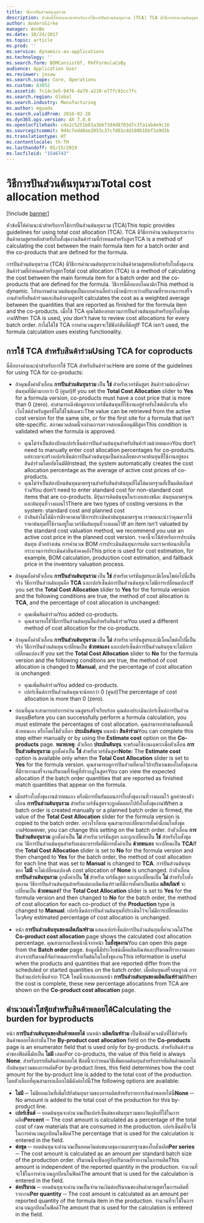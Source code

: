 ```yaml
---
title: วิธีการปันส่วนต้นทุนรวม
description: หัวข้อนี้ให้คำแนะนำสำหรับการใช้การปันส่วนต้นทุนรวม (TCA) TCA มีวิธีการคำนวณต้นทุนระหว่างสินค้าตามสูตรหลักสำหรับใบสั่งชุดงานสินค้าร่วมที่กำหนดสำหรับสูตร
author: AndersGirke
manager: AnnBe
ms.date: 10/24/2017
ms.topic: article
ms.prod: ''
ms.service: dynamics-ax-applications
ms.technology: ''
ms.search.form: BOMConsistOf, PmfFormulaCoBy
audience: Application User
ms.reviewer: josaw
ms.search.scope: Core, Operations
ms.custom: 83852
ms.assetid: 7c14c3e5-9476-4a79-a210-e77fc91cc7fc
ms.search.region: Global
ms.search.industry: Manufacturing
ms.author: mguada
ms.search.validFrom: 2016-02-28
ms.dyn365.ops.version: AX 7.0.0
ms.openlocfilehash: cda1c5251b81a3bb73d4d8703d7c3fa1ab4e9c16
ms.sourcegitcommit: 9d4c7edd0ae2053c37c7d81cdd180b16bf3a9d3b
ms.translationtype: HT
ms.contentlocale: th-TH
ms.lasthandoff: 05/15/2019
ms.locfileid: "1546743"
---
```

# <a name="total-cost-allocation-method"></a><span data-ttu-id="8ebc1-104">วิธีการปันส่วนต้นทุนรวม</span><span class="sxs-lookup"><span data-stu-id="8ebc1-104">Total cost allocation method</span></span>

[!include [banner](../includes/banner.md)]

<span data-ttu-id="8ebc1-105">หัวข้อนี้ให้คำแนะนำสำหรับการใช้การปันส่วนต้นทุนรวม (TCA)</span><span class="sxs-lookup"><span data-stu-id="8ebc1-105">This topic provides guidelines for using total cost allocation (TCA).</span></span> <span data-ttu-id="8ebc1-106">TCA มีวิธีการคำนวณต้นทุนระหว่างสินค้าตามสูตรหลักสำหรับใบสั่งชุดงานสินค้าร่วมที่กำหนดสำหรับสูตร</span><span class="sxs-lookup"><span data-stu-id="8ebc1-106">TCA is a method of calculating the cost between the main formula item for a batch order and the co-products that are defined for the formula.</span></span>

<span data-ttu-id="8ebc1-107">การปันส่วนต้นทุนรวม (TCA) มีวิธีการคำนวณต้นทุนระหว่างสินค้าตามสูตรหลักสำหรับใบสั่งชุดงานสินค้าร่วมที่กำหนดสำหรับสูตร</span><span class="sxs-lookup"><span data-stu-id="8ebc1-107">Total cost allocation (TCA) is a method of calculating the cost between the main formula item for a batch order and the co-products that are defined for the formula.</span></span> <span data-ttu-id="8ebc1-108">วิธีการนี้คือแบบไดนามิก</span><span class="sxs-lookup"><span data-stu-id="8ebc1-108">This method is dynamic.</span></span> <span data-ttu-id="8ebc1-109">โปรแกรมคำนวณต้นทุนเป็นแบบค่าเฉลี่ยถ่วงน้ำหนักระหว่างปริมาณที่รายงานการเสร็จงานสำหรับสินค้าร่วมและสินค้าตามสูตร</span><span class="sxs-lookup"><span data-stu-id="8ebc1-109">It calculates the cost as a weighted average between the quantities that are reported as finished for the formula item and the co-products.</span></span> <span data-ttu-id="8ebc1-110">เมื่อใช้ TCA คุณไม่ต้องทบทวนการปันส่วนต้นทุนสำหรับทุกใบสั่งชุดงาน</span><span class="sxs-lookup"><span data-stu-id="8ebc1-110">When TCA is used, you don't have to review cost allocations for every batch order.</span></span> <span data-ttu-id="8ebc1-111">ถ้าไม่ได้ใช้ TCA การคำนวณสูตรจะใช้ฟังก์ชันที่มีอยู่</span><span class="sxs-lookup"><span data-stu-id="8ebc1-111">If TCA isn't used, the formula calculation uses existing functionality.</span></span>

## <a name="using-tca-for-coproducts"></a><span data-ttu-id="8ebc1-112">การใช้ TCA สำหรับสินค้าร่วม</span><span class="sxs-lookup"><span data-stu-id="8ebc1-112">Using TCA for coproducts</span></span>
<span data-ttu-id="8ebc1-113">นี่คือบางคำแนะนำสำหรับการใช้ TCA สำหรับสินค้าร่วม:</span><span class="sxs-lookup"><span data-stu-id="8ebc1-113">Here are some of the guidelines for using TCA for co-products:</span></span>

-   <span data-ttu-id="8ebc1-114">ถ้าคุณตั้งค่าตัวเลื่อน **การปันส่วนต้นทุนรวม** เป็น **ใช่** สำหรับเวอร์ชันสูตร สินค้าร่วมต้องมีราคาต้นทุนที่มีค่ามากกว่า 0 (ศูนย์)</span><span class="sxs-lookup"><span data-stu-id="8ebc1-114">If you set the **Total Cost Allocation** slider to **Yes** for a formula version, co-products must have a cost price that is more than 0 (zero).</span></span> <span data-ttu-id="8ebc1-115">ค่าสามารถดึงข้อมูลจากเวอร์ชันต้นทุนที่ใช้งานอยู่สำหรับไซต์เดียวกัน หรือเว็บไซต์สำหรับสูตรที่ไม่ใช่ไซต์เฉพาะ</span><span class="sxs-lookup"><span data-stu-id="8ebc1-115">The value can be retrieved from the active cost version for the same site, or for the first site for a formula that isn't site-specific.</span></span> <span data-ttu-id="8ebc1-116">สภาพแวดล้อมนี้จะผ่านการตรวจสอบเมื่ออนุมัติสูตร</span><span class="sxs-lookup"><span data-stu-id="8ebc1-116">This condition is validated when the formula is approved.</span></span>

    -   <span data-ttu-id="8ebc1-117">คุณไม่จำเป็นต้องป้อนเปอร์เซ็นต์การปันส่วนต้นทุนสำหรับสินค้าร่วมด้วยตนเอง</span><span class="sxs-lookup"><span data-stu-id="8ebc1-117">You don’t need to manually enter cost allocation percentages for co-products.</span></span> <span data-ttu-id="8ebc1-118">แต่ระบบจะสร้างเปอร์เซ็นต์การปันส่วนต้นทุนเป็นค่าเฉลี่ยของราคาต้นทุนที่ใช้งานอยู่ของสินค้าร่วมโดยอัตโนมัติ</span><span class="sxs-lookup"><span data-stu-id="8ebc1-118">Instead, the system automatically creates the cost allocation percentage as the average of active cost prices of co-products.</span></span> 
    -   <span data-ttu-id="8ebc1-119">คุณไม่จำเป็นต้องป้อนต้นทุนมาตรฐานสำหรับสินค้าต้นทุนที่ไม่ได้มาตรฐานที่เป็นผลิตภัณฑ์ร่วม</span><span class="sxs-lookup"><span data-stu-id="8ebc1-119">You don’t need to enter standard cost for non-standard cost items that are co-products.</span></span> <span data-ttu-id="8ebc1-120">มีรุ่นการคิดต้นทุนในระบบสองชนิด: ต้นทุนมาตรฐานและต้นทุนที่วางแผนไว้</span><span class="sxs-lookup"><span data-stu-id="8ebc1-120">There are two types of costing versions in the system: standard cost and planned cost</span></span> 
    -   <span data-ttu-id="8ebc1-121">ถ้าสินค้าไม่ได้มีการตีราคาตามวิธีการประเมินค่าต้นทุนมาตรฐาน เราขอแนะนำว่าคุณควรใช้ราคาต้นทุนที่ใช้งานอยู่ในเวอร์ชันต้นทุนที่วางแผนไว้</span><span class="sxs-lookup"><span data-stu-id="8ebc1-121">If an item isn’t valuated by the standard cost valuation method, we recommend you use an active cost price in the planned cost version.</span></span> <span data-ttu-id="8ebc1-122">ราคานี้จะใช้สำหรับการประเมินต้นทุน ตัวอย่างเช่น การคำนวณ BOM การประเมินต้นทุนการผลิต และราคาย้อนกลับในกระบวนการประเมินค่าสินค้าคงคลัง</span><span class="sxs-lookup"><span data-stu-id="8ebc1-122">This price is used for cost estimation, for example, BOM calculation, production cost estimation, and fallback price in the inventory valuation process.</span></span> 

-   <span data-ttu-id="8ebc1-123">ถ้าคุณตั้งค่าตัวเลื่อน **การปันส่วนต้นทุนรวม** เป็น **ใช่** สำหรับเวอร์ชันสูตรและมีเงื่อนไขต่อไปนี้เป็นจริง วิธีการปันส่วนต้นทุนคือ **TCA** และเปอร์เซ็นต์การปันส่วนต้นทุนจะไม่มีการเปลี่ยนแปลง:</span><span class="sxs-lookup"><span data-stu-id="8ebc1-123">If you set the **Total Cost Allocation** slider to **Yes** for the formula version and the following conditions are true, the method of cost allocation is **TCA**, and the percentage of cost allocation is unchanged:</span></span>
    -   <span data-ttu-id="8ebc1-124">คุณเพิ่มสินค้าร่วม</span><span class="sxs-lookup"><span data-stu-id="8ebc1-124">You added co-products.</span></span>
    -   <span data-ttu-id="8ebc1-125">คุณสามารถใช้วิธีการปันส่วนต้นทุนอื่นสำหรับสินค้าร่วม</span><span class="sxs-lookup"><span data-stu-id="8ebc1-125">You used a different method of cost allocation for the co-products.</span></span>
-   <span data-ttu-id="8ebc1-126">ถ้าคุณตั้งค่าตัวเลื่อน **การปันส่วนต้นทุนรวม** เป็น **ไม่** สำหรับเวอร์ชันสูตรและมีเงื่อนไขต่อไปนี้เป็นจริง วิธีการปันส่วนต้นทุนจะปลี่ยนเป็น **ด้วยตนเอง** และเปอร์เซ็นต์การปันส่วนต้นทุนจะไม่มีการเปลี่ยนแปลง:</span><span class="sxs-lookup"><span data-stu-id="8ebc1-126">If you set the **Total Cost Allocation** slider to **No** for the formula version and the following conditions are true, the method of cost allocation is changed to **Manual**, and the percentage of cost allocation is unchanged:</span></span>
    -   <span data-ttu-id="8ebc1-127">คุณเพิ่มสินค้าร่วม</span><span class="sxs-lookup"><span data-stu-id="8ebc1-127">You added co-products.</span></span>
    -   <span data-ttu-id="8ebc1-128">เปอร์เซ็นต์การปันส่วนต้นทุนจะน้อยกว่า 0 (ศูนย์)</span><span class="sxs-lookup"><span data-stu-id="8ebc1-128">The percentage of cost allocation is more than 0 (zero).</span></span>
-   <span data-ttu-id="8ebc1-129">ก่อนที่คุณจะสามารถทำการคำนวณสูตรเสร็จเรียบร้อย คุณต้องประเมินเปอร์เซ็นต์การปันส่วนต้นทุน</span><span class="sxs-lookup"><span data-stu-id="8ebc1-129">Before you can successfully perform a formula calculation, you must estimate the percentages of cost allocation.</span></span> <span data-ttu-id="8ebc1-130">คุณสามารถทำตามขั้นตอนนี้ด้วยตนเอง หรือโดยใช้ตัวเลือก **ประเมินต้นทุน** บนหน้า **สินค้าร่วม**</span><span class="sxs-lookup"><span data-stu-id="8ebc1-130">You can complete this step either manually or by using the **Estimate cost** option on the **Co-products** page.</span></span> <span data-ttu-id="8ebc1-131">**หมายเหตุ:** ตัวเลือก **ประเมินต้นทุน** จะพร้อมใช้งานเฉพาะเมื่อตัวเลื่อน **การปันส่วนต้นทุนรวม** ถูกตั้งค่าเป็น **ใช่** สำหรับเวอร์ชันสูตร</span><span class="sxs-lookup"><span data-stu-id="8ebc1-131">**Note:** The **Estimate cost** option is available only when the **Total Cost Allocation** slider is set to **Yes** for the formula version.</span></span> <span data-ttu-id="8ebc1-132">คุณสามารถดูการปันส่วนที่คาดไว้ถ้าปริมาณของใบสั่งชุดงานที่มีรายงานเสร็จงานปริมาณที่จับคู่ที่ปรากฏในสูตร</span><span class="sxs-lookup"><span data-stu-id="8ebc1-132">You can view the expected allocation if the batch order quantities that are reported as finished match quantities that appear on the formula.</span></span>
-   <span data-ttu-id="8ebc1-133">เมื่อสร้างใบสั่งชุดงานด้วยตนเอง หรือมีการยืนยันแผนการใบสั่งชุดงานที่วางแผนไว้ มูลค่าของตัวเลื่อน **การปันส่วนต้นทุนรวม** สำหรับเวอร์ชันสูตรจะถูกคัดลอกไปยังใบสั่งชุดงาน</span><span class="sxs-lookup"><span data-stu-id="8ebc1-133">When a batch order is created manually or a planned batch order is firmed, the value of the **Total Cost Allocation** slider for the formula version is copied to the batch order.</span></span> <span data-ttu-id="8ebc1-134">อย่างไรก็ตาม คุณสามารถเปลี่ยนการตั้งค่านี้บนใบสั่งชุดงาน</span><span class="sxs-lookup"><span data-stu-id="8ebc1-134">However, you can change this setting on the batch order.</span></span> <span data-ttu-id="8ebc1-135">ถ้าตัวเลื่อน **การปันส่วนต้นทุนรวม** ถูกตั้งค่าเป็น **ไม่** สำหรับเวอร์ชันสูตร และถูกเปลี่ยนเป็น **ใช่** สำหรับใบสั่งชุดงาน วิธีการปันส่วนต้นทุนสำหรับแต่ละบรรทัดที่มีการตั้งค่าเป็น **ด้วยตนเอง** จะเปลี่ยนเป็น **TCA**</span><span class="sxs-lookup"><span data-stu-id="8ebc1-135">If the **Total Cost Allocation** slider is set to **No** for the formula version and then changed to **Yes** for the batch order, the method of cost allocation for each line that was set to **Manual** is changed to **TCA**.</span></span> <span data-ttu-id="8ebc1-136">การปันส่วนต้นทุนของ **ไม่มี** จะไม่เปลี่ยนแปลง</span><span class="sxs-lookup"><span data-stu-id="8ebc1-136">A cost allocation of **None** is unchanged.</span></span> <span data-ttu-id="8ebc1-137">ถ้าตัวเลื่อน **การปันส่วนต้นทุนรวม** ถูกตั้งค่าเป็น **ใช่** สำหรับเวอร์ชันสูตร และถูกเปลี่ยนเป็น **ไม่** สำหรับใบสั่งชุดงาน วิธีการปันส่วนต้นทุนสำหรับแต่ละผลิตภัณฑ์ร่วมที่มีการตั้งค่าเป็นชนิด **ผลิตภัณฑ์** จะเปลี่ยนเป็น **ด้วยตนเอง**</span><span class="sxs-lookup"><span data-stu-id="8ebc1-137">If the **Total Cost Allocation** slider is set to **Yes** for the formula version and then changed to **No** for the batch order, the method of cost allocation for each co-product of the **Production** type is changed to **Manual**.</span></span> <span data-ttu-id="8ebc1-138">เปอร์เซ็นต์การปันส่วนต้นทุนที่ประเมินไว้จะไม่มีการเปลี่ยนแปลงใดๆ</span><span class="sxs-lookup"><span data-stu-id="8ebc1-138">Any estimated percentage of cost allocation is unchanged.</span></span>
-   <span data-ttu-id="8ebc1-139">หน้า **การปันส่วนต้นทุนของผลิตภัณฑ์ร่วม** แสดงเปอร์เซ็นต์การปันส่วนต้นทุนที่คำนวณได้</span><span class="sxs-lookup"><span data-stu-id="8ebc1-139">The **Co-product cost allocation** page shows the calculated cost allocation percentage.</span></span> <span data-ttu-id="8ebc1-140">คุณสามารถเปิดหน้านี้จากหน้า **ใบสั่งชุดงาน**</span><span class="sxs-lookup"><span data-stu-id="8ebc1-140">You can open this page from the **Batch order** page.</span></span> <span data-ttu-id="8ebc1-141">ข้อมูลนี้มีประโยชน์เมื่อผลิตภัณฑ์และปริมาณที่รายงานแตกต่างจากปริมาณที่จัดกำหนดการหรือเริ่มต้นในใบสั่งชุดงาน</span><span class="sxs-lookup"><span data-stu-id="8ebc1-141">This information is useful when the products and quantities that are reported differ from the scheduled or started quantities on the batch order.</span></span> <span data-ttu-id="8ebc1-142">เมื่อต้นทุนเสร็จสมบูรณ์ การปันส่วนเปอร์เซ็นต์จาก TCA ใหม่นี้จะแสดงบนหน้า **การปันส่วนต้นทุนของผลิตภัณฑ์ร่วม**</span><span class="sxs-lookup"><span data-stu-id="8ebc1-142">When the cost is complete, these new percentage allocations from TCA are shown on the **Co-product cost allocation** page.</span></span>

## <a name="calculating-the-burden-for-byproducts"></a><span data-ttu-id="8ebc1-143">คำนวณค่าโสหุ้ยสำหรับสินค้าพลอยได้</span><span class="sxs-lookup"><span data-stu-id="8ebc1-143">Calculating the burden for byproducts</span></span>
<span data-ttu-id="8ebc1-144">หน้า **การปันส่วนต้นทุนของสินค้าพลอยได้** บนหน้า **ผลิตภัณฑ์ร่วม** เป็นฟิลด์ตัวแจงนับที่ใช้สำหรับสินค้าพลอยได้เท่านั้น</span><span class="sxs-lookup"><span data-stu-id="8ebc1-144">The **By-product cost allocation** field on the **Co-products** page is an enumerator field that is used only for by-products.</span></span> <span data-ttu-id="8ebc1-145">สำหรับสินค้าร่วม ค่าของฟิลด์นี้มักเป็น **ไม่มี** เสมอ</span><span class="sxs-lookup"><span data-stu-id="8ebc1-145">For co-products, the value of this field is always **None**.</span></span> <span data-ttu-id="8ebc1-146">สำหรับบรรทัดสินค้าพลอยได้ ฟิลด์นี้จะกำหนดวิธีเพิ่มยอดต้นทุนสำหรับบรรทัดสินค้าพลอยได้กับต้นทุนรวมของการผลิต</span><span class="sxs-lookup"><span data-stu-id="8ebc1-146">For by-product lines, this field determines how the cost amount for the by-product line is added to the total cost of the production.</span></span> <span data-ttu-id="8ebc1-147">โดยตัวเลือกที่คุณสามารถเลือกได้มีดังต่อไปนี้</span><span class="sxs-lookup"><span data-stu-id="8ebc1-147">The following options are available:</span></span>

-   <span data-ttu-id="8ebc1-148">**ไม่มี** ─ ไม่มียอดเงินที่เพิ่มไปยังต้นทุนรวมของการผลิตสำหรับรายการสินค้าพลอยได้นี้</span><span class="sxs-lookup"><span data-stu-id="8ebc1-148">**None** ─ No amount is added to the total cost of the production for this by-product line.</span></span>
-   <span data-ttu-id="8ebc1-149">**เปอร์เซ็นต์** ─ ยอดต้นทุนจะคำนวณเป็นเปอร์เซ็นต์ของต้นทุนรวมของวัตถุดิบที่ใช้ในการผลิต</span><span class="sxs-lookup"><span data-stu-id="8ebc1-149">**Percent** ─ The cost amount is calculated as a percentage of the total cost of raw materials that are consumed in the production.</span></span> <span data-ttu-id="8ebc1-150">เปอร์เซ็นต์ที่จะใช้ในการคำนวณถูกป้อนในฟิลด์</span><span class="sxs-lookup"><span data-stu-id="8ebc1-150">The percentage that is used for the calculation is entered in the field.</span></span>
-   <span data-ttu-id="8ebc1-151">**ต่อชุด** ─ ยอดต้นทุนจะคำนวณเป็นยอดเงินต่อขนาดชุดงานมาตรฐานของใบสั่งผลิต</span><span class="sxs-lookup"><span data-stu-id="8ebc1-151">**Per series** ─ The cost amount is calculated as an amount per standard batch size of the production order.</span></span> <span data-ttu-id="8ebc1-152">ปริมาณนี้จะขึ้นอยู่กับปริมาณที่รายงานในการผลิต</span><span class="sxs-lookup"><span data-stu-id="8ebc1-152">This amount is independent of the reported quantity in the production.</span></span> <span data-ttu-id="8ebc1-153">จำนวนที่จะใช้ในการคำนวณถูกป้อนในฟิลด์</span><span class="sxs-lookup"><span data-stu-id="8ebc1-153">The amount that is used for the calculation is entered in the field.</span></span>
-   <span data-ttu-id="8ebc1-154">**ต่อปริมาณ** ─ ยอดต้นทุนจะคำนวณเป็นจำนวนเงินต่อปริมาณของสินค้าตามสูตรในการผลิตที่รายงาน</span><span class="sxs-lookup"><span data-stu-id="8ebc1-154">**Per quantity** ─ The cost amount is calculated as an amount per reported quantity of the formula item in the production.</span></span> <span data-ttu-id="8ebc1-155">จำนวนที่จะใช้ในการคำนวณถูกป้อนในฟิลด์</span><span class="sxs-lookup"><span data-stu-id="8ebc1-155">The amount that is used for the calculation is entered in the field.</span></span>




